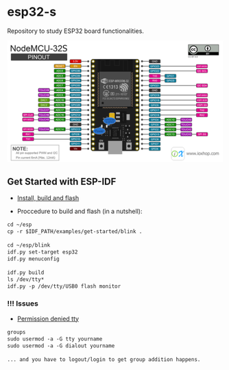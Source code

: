 # esp32-s
Repository to study ESP32 board functionalities.

![ESP-WROOM-32](./esp32-wroom-pinout)

## Get Started with ESP-IDF

- [Install, build and flash](https://docs.espressif.com/projects/esp-idf/en/latest/esp32/get-started/index.html)

- Proccedure to build and flash (in a nutshell):
```
cd ~/esp
cp -r $IDF_PATH/examples/get-started/blink .

cd ~/esp/blink
idf.py set-target esp32
idf.py menuconfig

idf.py build
ls /dev/tty*
idf.py -p /dev/tty/USB0 flash monitor
```

### !!! Issues
-  [Permission denied tty](https://github.com/esp8266/source-code-examples/issues/26)
```
groups
sudo usermod -a -G tty yourname
sudo usermod -a -G dialout yourname

... and you have to logout/login to get group addition happens.
```
